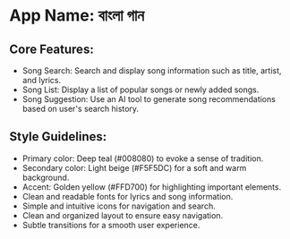 # **App Name**: বাংলা গান

## Core Features:

- Song Search: Search and display song information such as title, artist, and lyrics.
- Song List: Display a list of popular songs or newly added songs.
- Song Suggestion: Use an AI tool to generate song recommendations based on user's search history.

## Style Guidelines:

- Primary color: Deep teal (#008080) to evoke a sense of tradition.
- Secondary color: Light beige (#F5F5DC) for a soft and warm background.
- Accent: Golden yellow (#FFD700) for highlighting important elements.
- Clean and readable fonts for lyrics and song information.
- Simple and intuitive icons for navigation and search.
- Clean and organized layout to ensure easy navigation.
- Subtle transitions for a smooth user experience.